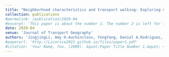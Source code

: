 ```yaml
---
title: "Neighborhood characteristics and transport walking: Exploring multiple pathways of influence using a structural equation modeling approach"
collection: publications
#permalink: /publication/2020-04
#excerpt: 'This paper is about the number 1. The number 2 is left for future work.'
date: 2020-04
venue: 'Journal of Transport Geography'
authors: 'JingjingLi, Amy H.Auchincloss, YongYang, Daniel A.Rodriguez, Brisa N.Sánchez'
#paperurl: 'http://Licorice2021.github.io/files/paper1.pdf'
#citation: 'Your Name, You. (2009). &quot;Paper Title Number 1.&quot; <i>Journal 1</i>. 1(1).'
---
```

